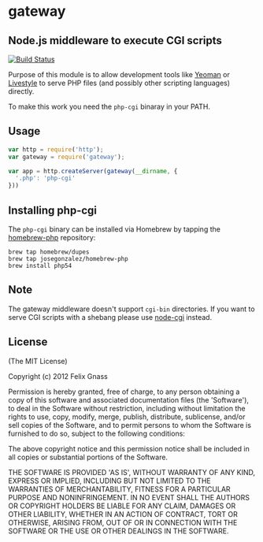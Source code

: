 # gateway
## Node.js middleware to execute CGI scripts

[![Build Status](https://secure.travis-ci.org/fgnass/gateway.png)](http://travis-ci.org/fgnass/gateway)

Purpose of this module is to allow development tools like
[Yeoman](http://yeoman.io) or [Livestyle](https://github.com/One-com/livestyle)
to serve PHP files (and possibly other scripting languages) directly.

To make this work you need the `php-cgi` binaray in your PATH.

## Usage

```javascript
var http = require('http');
var gateway = require('gateway');

var app = http.createServer(gateway(__dirname, {
  '.php': 'php-cgi'
}))
```

## Installing php-cgi

The `php-cgi` binary can be installed via Homebrew by tapping the
[homebrew-php](https://github.com/josegonzalez/homebrew-php) repository:

    brew tap homebrew/dupes
    brew tap josegonzalez/homebrew-php
    brew install php54

## Note

The gateway middleware doesn't support `cgi-bin` directories. If you want to
serve CGI scripts with a shebang please use [node-cgi](https://github.com/TooTallNate/node-cgi) instead.

## License

(The MIT License)

Copyright (c) 2012 Felix Gnass

Permission is hereby granted, free of charge, to any person obtaining
a copy of this software and associated documentation files (the
'Software'), to deal in the Software without restriction, including
without limitation the rights to use, copy, modify, merge, publish,
distribute, sublicense, and/or sell copies of the Software, and to
permit persons to whom the Software is furnished to do so, subject to
the following conditions:

The above copyright notice and this permission notice shall be
included in all copies or substantial portions of the Software.

THE SOFTWARE IS PROVIDED 'AS IS', WITHOUT WARRANTY OF ANY KIND,
EXPRESS OR IMPLIED, INCLUDING BUT NOT LIMITED TO THE WARRANTIES OF
MERCHANTABILITY, FITNESS FOR A PARTICULAR PURPOSE AND NONINFRINGEMENT.
IN NO EVENT SHALL THE AUTHORS OR COPYRIGHT HOLDERS BE LIABLE FOR ANY
CLAIM, DAMAGES OR OTHER LIABILITY, WHETHER IN AN ACTION OF CONTRACT,
TORT OR OTHERWISE, ARISING FROM, OUT OF OR IN CONNECTION WITH THE
SOFTWARE OR THE USE OR OTHER DEALINGS IN THE SOFTWARE.
